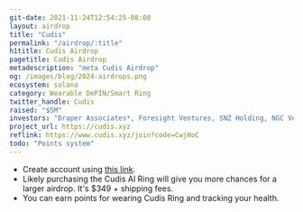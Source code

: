 ```yaml
---
git-date: 2021-11-24T12:54:25-08:00
layout: airdrop
title: "Cudis"
permalink: "/airdrop/:title"
h1title: Cudis Airdrop
pagetitle: Cudis Airdrop
metadescription: "meta Cudis Airdrop"
og: /images/blog/2024-airdrops.png
ecosystem: solana
category: Wearable DePIN/Smart Ring
twitter_handle: Cudis
raised: "$5M"
investors: "Draper Associates*, Foresight Ventures, SNZ Holding, NGC Ventures, Draper Dragon, MonkeVentures, SkyBridge Capital, Mozaik Capital"
project_url: https://cudis.xyz
reflink: https://www.cudis.xyz/join?code=CwjHoC
todo: "Points system"
---
```


- Create account using [this link](https://www.cudis.xyz/join?code=CwjHoC ).
- Likely purchasing the Cudis AI Ring will give you more chances for a larger airdrop. It's $349 + shipping fees.
- You can earn points for wearing Cudis Ring and tracking your health.
